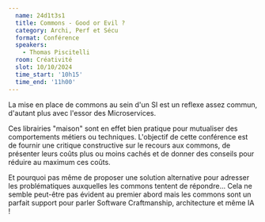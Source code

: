 ```yaml
---
  name: 24d1t3s1
  title: Commons - Good or Evil ?
  category: Archi, Perf et Sécu
  format: Conférence
  speakers: 
    - Thomas Piscitelli
  room: Créativité
  slot: 10/10/2024
  time_start: '10h15'
  time_end: '11h00'
---
```

La mise en place de commons au sein d'un SI est un reflexe assez commun, d'autant plus avec l'essor des Microservices. 

Ces librairies "maison" sont en effet bien pratique pour mutualiser des comportements métiers ou techniques. L'objectif de cette conférence est de fournir une critique constructive sur le recours aux commons, de présenter leurs coûts plus ou moins cachés et de donner des conseils pour réduire au maximum ces coûts. 

Et pourquoi pas même de proposer une solution alternative pour adresser les problématiques auxquelles les commons tentent de répondre... Cela ne semble peut-être pas évident au premier abord mais les commons sont un parfait support pour parler Software Craftmanship, architecture et même IA !